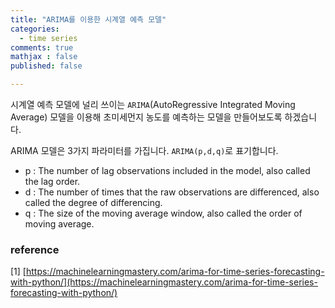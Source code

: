 ```yaml
---
title: "ARIMA를 이용한 시계열 예측 모델"
categories: 
  - time series
comments: true
mathjax : false
published: false

---
```


시계열 예측 모델에 널리 쓰이는 `ARIMA`(AutoRegressive Integrated Moving Average) 모델을 이용해 초미세먼지 농도를 예측하는 모델을 만들어보도록 하겠습니다. 

ARIMA 모델은 3가지 파라미터를 가집니다. `ARIMA(p,d,q)`로 표기합니다.
* p : The number of lag observations included in the model, also called the lag order.
* d : The number of times that the raw observations are differenced, also called the degree of differencing.
* q : The size of the moving average window, also called the order of moving average. 



### reference
[1] [https://machinelearningmastery.com/arima-for-time-series-forecasting-with-python/](https://machinelearningmastery.com/arima-for-time-series-forecasting-with-python/)